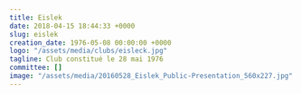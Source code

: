 ```yaml
---
title: Eislek
date: 2018-04-15 18:44:33 +0000
slug: eislek
creation_date: 1976-05-08 00:00:00 +0000
logo: "/assets/media/clubs/eisleck.jpg"
tagline: Club constitué le 28 mai 1976
committee: []
image: "/assets/media/20160528_Eislek_Public-Presentation_560x227.jpg"
---
```

